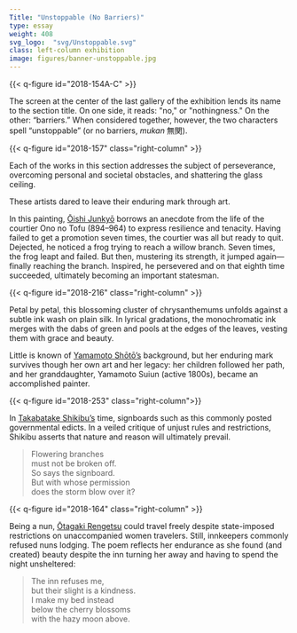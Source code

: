 ```yaml
---
Title: "Unstoppable (No Barriers)"
type: essay
weight: 408
svg_logo:  "svg/Unstoppable.svg"
class: left-column exhibition
image: figures/banner-unstoppable.jpg
---
```


{{< q-figure id="2018-154A-C" >}}

The screen at the center of the last gallery of the exhibition lends its name to the section title. On one side, it reads: "no," or "nothingness." On the other: “barriers.” When considered together, however, the two characters spell “unstoppable” (or no barriers, *mukan* <span lang="ja">無関</span>).

{{< q-figure id="2018-157" class="right-column" >}}

Each of the works in this section addresses the subject of perseverance, overcoming personal and societal obstacles, and shattering the glass ceiling.

These artists dared to leave their enduring mark through art.

In this painting, [Ōishi Junkyō](/artists/#Ōishi-Junkyō-大石順教/) borrows an anecdote from the life of the courtier Ono no Tofu (894–964) to express resilience and tenacity. Having failed to get a promotion seven times, the courtier was all but ready to quit. Dejected, he noticed a frog trying to reach a willow branch. Seven times, the frog leapt and failed. But then, mustering its strength, it jumped again—finally reaching the branch. Inspired, he persevered and on that eighth time succeeded, ultimately becoming an important statesman.

{{< q-figure id="2018-216" class="right-column" >}}

Petal by petal, this blossoming cluster of chrysanthemums unfolds against a subtle ink wash on plain silk. In lyrical gradations, the monochromatic ink merges with the dabs of green and pools at the edges of the leaves, vesting them with grace and beauty.

Little is known of [Yamamoto Shōtō’s](/artists/#Yamamoto-Shōtō-山本緗桃/) background, but her enduring mark survives though her own art and her legacy: her children followed her path, and her granddaughter, Yamamoto Suiun (active 1800s), became an accomplished painter.

{{< q-figure id="2018-253"  class="right-column">}}

In [Takabatake Shikibu’s](/artists/#Takabatake-Shikibu-高畠式部/) time, signboards such as this commonly posted governmental edicts. In a veiled critique of unjust rules and restrictions, Shikibu asserts that nature and reason will ultimately prevail.

>Flowering branches<br />
>must not be broken off.<br />
>So says the signboard.<br />
>But with whose permission<br />
>does the storm blow over it?

{{< q-figure id="2018-164" class="right-column" >}}

Being a nun, [Ōtagaki Rengetsu](/artists/#Ōtagaki-Rengetsu-太田垣蓮月/) could travel freely despite state-imposed restrictions on unaccompanied women travelers. Still, innkeepers commonly refused nuns lodging. The poem reflects her endurance as she found (and created) beauty despite the inn turning her away and having to spend the night unsheltered:

>The inn refuses me,<br />
>but their slight is a kindness.<br />
>I make my bed instead<br />
>below the cherry blossoms<br />
>with the hazy moon above.